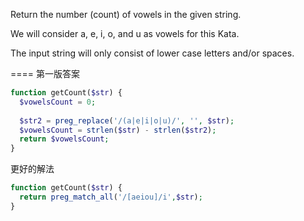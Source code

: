 Return the number (count) of vowels in the given string.

We will consider a, e, i, o, and u as vowels for this Kata.

The input string will only consist of lower case letters and/or spaces.

====
第一版答案

```php
function getCount($str) {
  $vowelsCount = 0;
  
  $str2 = preg_replace('/(a|e|i|o|u)/', '', $str);
  $vowelsCount = strlen($str) - strlen($str2);
  return $vowelsCount;
}
```

更好的解法

```php
function getCount($str) {
  return preg_match_all('/[aeiou]/i',$str);
}
```
